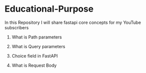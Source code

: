 # Educational-Purpose
In this Repository I will share fastapi core concepts for my YouTube subscribers

1. What is Path parameters

2. What is Query parameters

3. Choice field in FastAPI

4. What is Request Body